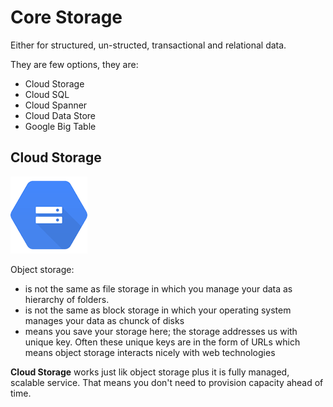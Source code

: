 # Core Storage

Either for structured, un-structed, transactional and relational data.

They are few options, they are:
* Cloud Storage
* Cloud SQL
* Cloud Spanner
* Cloud Data Store
* Google Big Table

## Cloud Storage
![Alt text](images/gcpcloudstorage.png?raw=true "GCP Cloud Storage")

Object storage:
* is not the same as file storage in which you manage your data as hierarchy of folders.
* is not the same as block storage in which your operating system manages your data as chunck of disks
* means you save your storage here; the storage addresses us with unique key. Often these unique keys are in the form of URLs which means object storage interacts nicely with web technologies

**Cloud Storage** works just lik object storage plus it is fully managed, scalable service. That means you don't need to provision capacity ahead of time.
